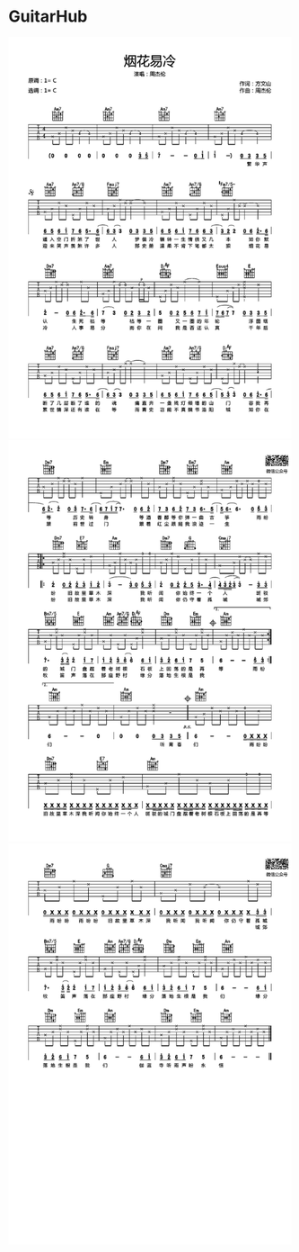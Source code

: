# GuitarHub

![烟花易冷吉他谱_周杰伦_C调高清版_0](./烟花易冷吉他谱_周杰伦_C调高清版_0.jpg)
![烟花易冷吉他谱_周杰伦_C调高清版_1](./烟花易冷吉他谱_周杰伦_C调高清版_1.jpg)
![烟花易冷吉他谱_周杰伦_C调高清版_2](./烟花易冷吉他谱_周杰伦_C调高清版_2.jpg)
